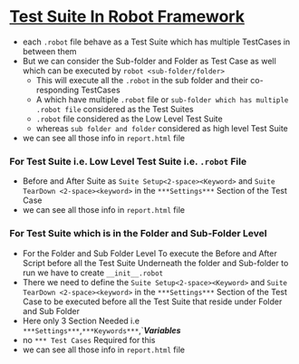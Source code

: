 # <ins>Test Suite In Robot Framework

- each `.robot` file behave as a Test Suite which has multiple TestCases in between them
- But we can consider the Sub-folder and Folder as Test Case as well which can be executed by `robot <sub-folder/folder>` 
  - This will execute all the `.robot` in the sub folder and their co-responding TestCases
  - A which have multiple `.robot` file or `sub-folder which has multiple .robot file` considered as the Test Suites 
  - `.robot` file considered as the Low Level Test Suite
  - whereas `sub folder and folder` considered as high level Test Suite
- we can see all those info in `report.html` file


### For Test Suite i.e. Low Level Test Suite i.e. `.robot` File 
- Before and After Suite as `Suite Setup<2-space><Keyword>` and `Suite TearDown <2-space><keyword>` in the `***Settings***` Section of the Test Case
- we can see all those info in `report.html` file


### For Test Suite  which is in the Folder and Sub-Folder Level
- For the Folder and Sub Folder Level To execute the Before and After Script before all the Test Suite Underneath the folder and Sub-folder to run we have to create `__init__.robot`
- There we need to define the `Suite Setup<2-space><Keyword>` and `Suite TearDown <2-space><keyword>` in the `***Settings***` Section of the Test Case to be executed before all the Test Suite that reside under Folder and Sub Folder
- Here only 3 Section Needed i.e `***Settings***`,`***Keywords***`,`***Variables***
- no `*** Test Cases` Required for this
- we can see all those info in `report.html` file

